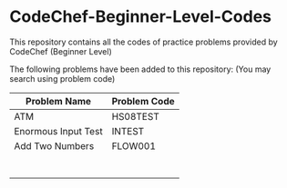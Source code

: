 # CodeChef-Beginner-Level-Codes
This repository contains all the codes of practice problems provided by CodeChef (Beginner Level)

The following problems have been added to this repository: (You may search using problem code)

| Problem Name  | Problem Code |
| ------------- | ------------- |
| ATM  | HS08TEST  |
| Enormous Input Test | INTEST |
| Add Two Numbers | FLOW001 |
|  |  |
|  |  |
|  |  |
|  |  |
|  |  |
|  |  |
|  |  |
